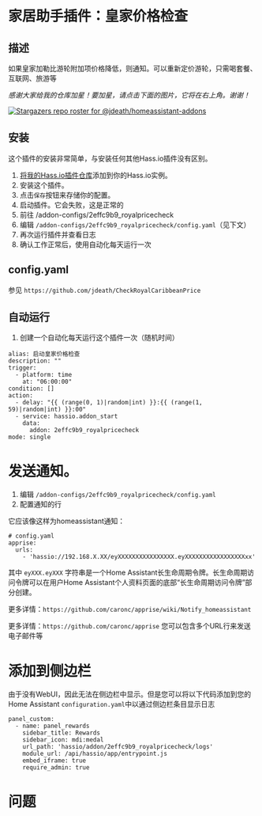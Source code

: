 # 家居助手插件：皇家价格检查

## 描述
如果皇家加勒比游轮附加项价格降低，则通知。可以重新定价游轮，只需喝套餐、互联网、旅游等

_感谢大家给我的仓库加星！要加星，请点击下面的图片，它将在右上角。谢谢！_

[![Stargazers repo roster for @jdeath/homeassistant-addons](https://reporoster.com/stars/jdeath/homeassistant-addons)](https://github.com/jdeath/homeassistant-addons/stargazers)


## 安装

这个插件的安装非常简单，与安装任何其他Hass.io插件没有区别。

1. [将我的Hass.io插件仓库][repository]添加到你的Hass.io实例。
1. 安装这个插件。
1. 点击`保存`按钮来存储你的配置。
1. 启动插件。它会失败，这是正常的
1. 前往 /addon-configs/2effc9b9_royalpricecheck
1. 编辑 `/addon-configs/2effc9b9_royalpricecheck/config.yaml`（见下文）
1. 再次运行插件并查看日志
1. 确认工作正常后，使用自动化每天运行一次

## config.yaml
参见 `https://github.com/jdeath/CheckRoyalCaribbeanPrice`

## 自动运行
1. 创建一个自动化每天运行这个插件一次（随机时间）

```
alias: 启动皇家价格检查
description: ""
trigger:
  - platform: time
    at: "06:00:00"
condition: []
action:
  - delay: "{{ (range(0, 1)|random|int) }}:{{ (range(1, 59)|random|int) }}:00"
  - service: hassio.addon_start
    data:
      addon: 2effc9b9_royalpricecheck
mode: single
```

# 发送通知。
1. 编辑 `/addon-configs/2effc9b9_royalpricecheck/config.yaml`
1. 配置通知的行

它应该像这样为homeassistant通知：

```
# config.yaml
apprise:
  urls:
    - 'hassio://192.168.X.XX/eyXXXXXXXXXXXXXXXX.eyXXXXXXXXXXXXXXXXXxx'
```

其中 `eyXXX.eyXXX` 字符串是一个Home Assistant长生命周期令牌。长生命周期访问令牌可以在用户Home Assistant个人资料页面的底部“长生命周期访问令牌”部分创建。

更多详情：`https://github.com/caronc/apprise/wiki/Notify_homeassistant`

更多详情：`https://github.com/caronc/apprise` 您可以包含多个URL行来发送电子邮件等

# 添加到侧边栏
由于没有WebUI，因此无法在侧边栏中显示。但是您可以将以下代码添加到您的Home Assistant `configuration.yaml`中以通过侧边栏条目显示日志

```
panel_custom:
  - name: panel_rewards
    sidebar_title: Rewards
    sidebar_icon: mdi:medal
    url_path: 'hassio/addon/2effc9b9_royalpricecheck/logs'
    module_url: /api/hassio/app/entrypoint.js
    embed_iframe: true
    require_admin: true
```

# 问题


[repository]: https://github.com/jdeath/homeassistant-addons